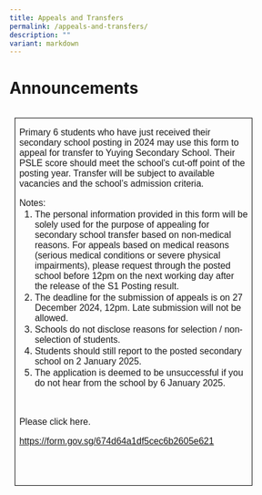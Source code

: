 ```yaml
---
title: Appeals and Transfers
permalink: /appeals-and-transfers/
description: ""
variant: markdown
---
```

# Announcements 

      



<table style="border-collapse:collapse;border:none;mso-border-alt:solid windowtext .5pt;
 mso-yfti-tbllook:1184;mso-table-lspace:9.0pt;margin-left:6.75pt;mso-table-rspace:
 9.0pt;margin-right:6.75pt;mso-table-anchor-vertical:margin;mso-table-anchor-horizontal:
 page;mso-table-left:78.05pt;mso-table-top:34.8pt;mso-padding-alt:0in 5.4pt 0in 5.4pt" align="left" cellpadding="0" cellspacing="0" border="1" class="MsoTableGrid"><tbody><tr style="mso-yfti-irow:0;mso-yfti-firstrow:yes;mso-yfti-lastrow:yes"><td style="width:301.35pt;border:solid windowtext 1.0pt;
  mso-border-alt:solid windowtext .5pt;padding:0in 5.4pt 0in 5.4pt" valign="top" width="402"><p style="margin-bottom:0in;line-height:normal;mso-element:
  frame;mso-element-frame-hspace:9.0pt;mso-element-wrap:around;mso-element-anchor-horizontal:
  page;mso-element-left:78.1pt;mso-element-top:34.8pt;mso-height-rule:exactly" class="MsoNormal"><span style="font-family:&quot;Arial&quot;,sans-serif">Primary 6 students who have just received their secondary school posting in 2024 may use this form to appeal for transfer to Yuying Secondary School. Their PSLE score should meet the school's cut-off point of the posting year. Transfer will be subject to available vacancies and the school’s admission criteria.&nbsp; &nbsp;</span></p><p style="margin-bottom:0in;line-height:normal;mso-element:
  frame;mso-element-frame-hspace:9.0pt;mso-element-wrap:around;mso-element-anchor-horizontal:
  page;mso-element-left:78.1pt;mso-element-top:34.8pt;mso-height-rule:exactly" class="MsoNormal"><span style="font-family:&quot;Arial&quot;,sans-serif">Notes:&nbsp; &nbsp;</span></p><ol type="1" start="1" style="margin-top:0in"><li style="margin-bottom:0in;line-height:normal;mso-list:
       l0 level1 lfo1;tab-stops:list .5in;mso-element:frame;mso-element-frame-hspace:
       9.0pt;mso-element-wrap:around;mso-element-anchor-horizontal:page;
       mso-element-left:78.1pt;mso-element-top:34.8pt;mso-height-rule:exactly" class="MsoNormal"><span style="font-family:&quot;Arial&quot;,sans-serif">The personal information provided in this form will be solely used for the purpose of appealing for secondary school transfer based on non-medical reasons. For appeals based on medical reasons (serious medical conditions or severe physical impairments), please request through the posted school before 12pm on the next working day after the release of the S1 Posting result.&nbsp;</span></li><li style="margin-bottom:0in;line-height:normal;mso-list:
       l0 level1 lfo1;tab-stops:list .5in;mso-element:frame;mso-element-frame-hspace:
       9.0pt;mso-element-wrap:around;mso-element-anchor-horizontal:page;
       mso-element-left:78.1pt;mso-element-top:34.8pt;mso-height-rule:exactly" class="MsoNormal"><span style="font-family:&quot;Arial&quot;,sans-serif">The deadline for the submission of appeals is on 27 December 2024, 12pm. Late submission will not be allowed.&nbsp; &nbsp;</span></li><li style="margin-bottom:0in;line-height:normal;mso-list:
       l0 level1 lfo1;tab-stops:list .5in;mso-element:frame;mso-element-frame-hspace:
       9.0pt;mso-element-wrap:around;mso-element-anchor-horizontal:page;
       mso-element-left:78.1pt;mso-element-top:34.8pt;mso-height-rule:exactly" class="MsoNormal"><span style="font-family:&quot;Arial&quot;,sans-serif">Schools do not disclose reasons for selection / non-selection of students. &nbsp;</span></li><li style="margin-bottom:0in;line-height:normal;mso-list:
       l0 level1 lfo1;tab-stops:list .5in;mso-element:frame;mso-element-frame-hspace:
       9.0pt;mso-element-wrap:around;mso-element-anchor-horizontal:page;
       mso-element-left:78.1pt;mso-element-top:34.8pt;mso-height-rule:exactly" class="MsoNormal"><span style="font-family:&quot;Arial&quot;,sans-serif">Students should still report to the posted secondary school on 2 January 2025.&nbsp; &nbsp;</span></li><li style="margin-bottom:0in;line-height:normal;mso-list:
       l0 level1 lfo1;tab-stops:list .5in;mso-element:frame;mso-element-frame-hspace:
       9.0pt;mso-element-wrap:around;mso-element-anchor-horizontal:page;
       mso-element-left:78.1pt;mso-element-top:34.8pt;mso-height-rule:exactly" class="MsoNormal"><span style="font-family:&quot;Arial&quot;,sans-serif">The application is deemed to be unsuccessful if you do not hear from the school by 6 January 2025.</span></li></ol><p style="margin-bottom:0in;line-height:normal;mso-element:
  frame;mso-element-frame-hspace:9.0pt;mso-element-wrap:around;mso-element-anchor-horizontal:
  page;mso-element-left:78.1pt;mso-element-top:34.8pt;mso-height-rule:exactly" class="MsoNormal"><span style="font-family:&quot;Arial&quot;,sans-serif">&nbsp;</span></p><p style="margin-bottom:0in;line-height:normal;mso-element:
  frame;mso-element-frame-hspace:9.0pt;mso-element-wrap:around;mso-element-anchor-horizontal:
  page;mso-element-left:78.1pt;mso-element-top:34.8pt;mso-height-rule:exactly" class="MsoNormal"><span style="font-family:&quot;Arial&quot;,sans-serif">Please click here.</span></p><p style="margin-bottom:0in;line-height:normal;mso-element:
  frame;mso-element-frame-hspace:9.0pt;mso-element-wrap:around;mso-element-anchor-horizontal:
  page;mso-element-left:78.1pt;mso-element-top:34.8pt;mso-height-rule:exactly" class="MsoNormal"><a href="https://form.gov.sg/674d64a1df5cec6b2605e621"><span style="font-family:
  &quot;Arial&quot;,sans-serif">https://form.gov.sg/674d64a1df5cec6b2605e621</span></a><span style="font-family:&quot;Arial&quot;,sans-serif"></span></p><p style="margin-bottom:0in;line-height:normal;mso-element:
  frame;mso-element-frame-hspace:9.0pt;mso-element-wrap:around;mso-element-anchor-horizontal:
  page;mso-element-left:78.1pt;mso-element-top:34.8pt;mso-height-rule:exactly" class="MsoNormal"><span style="font-family:&quot;Arial&quot;,sans-serif">&nbsp;</span></p><p style="margin-bottom:0in;line-height:normal;mso-element:
  frame;mso-element-frame-hspace:9.0pt;mso-element-wrap:around;mso-element-anchor-horizontal:
  page;mso-element-left:78.1pt;mso-element-top:34.8pt;mso-height-rule:exactly" class="MsoNormal"><span style="font-family:&quot;Arial&quot;,sans-serif">&nbsp;</span></p></td></tr></tbody></table>